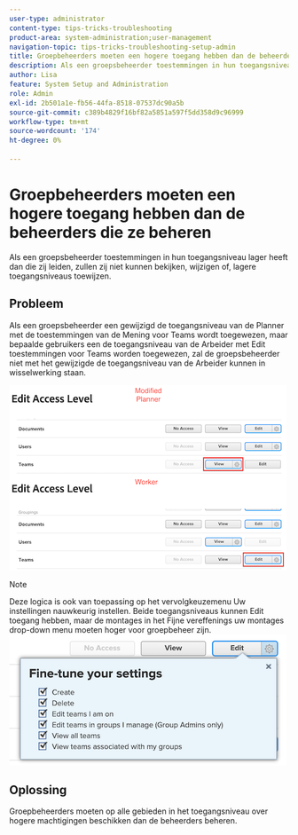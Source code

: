 ```yaml
---
user-type: administrator
content-type: tips-tricks-troubleshooting
product-area: system-administration;user-management
navigation-topic: tips-tricks-troubleshooting-setup-admin
title: Groepbeheerders moeten een hogere toegang hebben dan de beheerders
description: Als een groepsbeheerder toestemmingen in hun toegangsniveau lager heeft dan die zij leiden, zullen zij niet kunnen bekijken, wijzigen of, lagere toegangsniveaus toewijzen.
author: Lisa
feature: System Setup and Administration
role: Admin
exl-id: 2b501a1e-fb56-44fa-8518-07537dc90a5b
source-git-commit: c389b4829f16bf82a5851a597f5dd358d9c96999
workflow-type: tm+mt
source-wordcount: '174'
ht-degree: 0%

---
```


# Groepbeheerders moeten een hogere toegang hebben dan de beheerders die ze beheren

Als een groepsbeheerder toestemmingen in hun toegangsniveau lager heeft dan die zij leiden, zullen zij niet kunnen bekijken, wijzigen of, lagere toegangsniveaus toewijzen.

## Probleem

Als een groepsbeheerder een gewijzigd de toegangsniveau van de Planner met de toestemmingen van de Mening voor Teams wordt toegewezen, maar bepaalde gebruikers een de toegangsniveau van de Arbeider met Edit toestemmingen voor Teams worden toegewezen, zal de groepsbeheerder niet met het gewijzigde de toegangsniveau van de Arbeider kunnen in wisselwerking staan.

![](assets/group-admin-modified-access.png)


>[!NOTE]
>
>Deze logica is ook van toepassing op het vervolgkeuzemenu Uw instellingen nauwkeurig instellen. Beide toegangsniveaus kunnen Edit toegang hebben, maar de montages in het Fijne vereffenings uw montages drop-down menu moeten hoger voor groepbeheer zijn.
> ![](assets/fine-tune-your-settings.png)

## Oplossing

Groepbeheerders moeten op alle gebieden in het toegangsniveau over hogere machtigingen beschikken dan de beheerders beheren.
